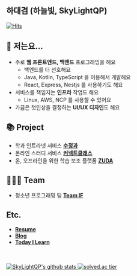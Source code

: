 ## 하대겸 (하늘빛, SkyLightQP)
[![Hits](https://hits.seeyoufarm.com/api/count/incr/badge.svg?url=https%3A%2F%2Fgithub.com%2FSkyLightQP%2FSkyLightQP&count_bg=%2379C83D&title_bg=%23555555&icon=&icon_color=%23E7E7E7&title=hits&edge_flat=true)](https://hits.seeyoufarm.com)

## 👋 저는요...

- 주로 **웹 프론트엔드, 백엔드** 프로그래밍을 해요
  - 백엔드를 더 선호해요
  - Java, Kotlin, TypeScript 을 이용해서 개발해요
  - React, Express, Nestjs 를 사용하기도 해요
- 서비스를 책임지는 **인프라** 작업도 해요
  - Linux, AWS, NCP 를 사용할 수 있어요
- 가끔은 첫인상을 결정하는 **UI/UX 디자인**도 해요

## 📚 Project

- 학과 인트라넷 서비스 **[수정과](https://github.com/swjb-sinamon/)**
- 온라인 스터디 서비스 **[커넥트클래스](https://github.com/real-compacted-developer/connect-class/)**
- 온, 오프라인을 위한 학습 보조 플랫폼 **[ZUDA](https://github.com/zzuda/)**

## 👩‍👧‍👦 Team

- 청소년 프로그래밍 팀 **[Team IF](https://github.com/Team-IF)**

## Etc.

- **[Resume](https://daegyeo.me)**
- **[Blog](https://blog.daegyeo.me/)**
- **[Today I Learn](https://til.skylightqp.kr)**

<br />
<br />

<a href="https://github.com/SkyLightQP" target="_blank">
  <img src="https://github-readme-stats.vercel.app/api?username=SkyLightQP&count_private=true&show_icons=true" alt="SkyLightQP's github stats" />
</a>
<a href="https://solved.ac/combbm" target="_blank">
  <img src="http://mazassumnida.wtf/api/v2/generate_badge?boj=combbm" alt="solved.ac tier" />
</a>
